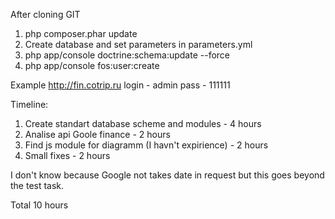 
After cloning GIT

1. php composer.phar update
2. Create database and set parameters in parameters.yml
2. php app/console doctrine:schema:update --force
3. php app/console fos:user:create

Example http://fin.cotrip.ru
login - admin
pass - 111111

Timeline:

1. Create standart database scheme and modules - 4 hours
2. Analise api Goole finance - 2 hours
3. Find js module for diagramm (I havn't expirience) - 2 hours
4. Small fixes - 2 hours

I don't know because Google not takes date in request but this goes beyond the test task.

Total 10 hours